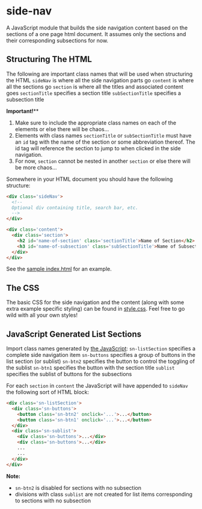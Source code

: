 # side-nav
A JavaScript module that builds the side navigation content based on the sections of a one page html document. It assumes only the sections and their corresponding subsections for now.

## Structuring The HTML
The following are important class names that will be used when structuring the HTML
`sideNav` is where all the side navigation parts go
`content` is where all the sections go
`section` is where all the titles and associated content goes
`sectionTitle` specifies a section title
`subSectionTitle` specifies a subsection title

__Important!__**
1. Make sure to include the appropriate class names on each of the elements or else there will be chaos...
2. Elements with class names `sectionTitle` or `subSectionTitle` must have an `id` tag with the name of the section or some abbreviation thereof. The id tag will reference the section to jump to when clicked in the side navigation.
3. For now, `section` cannot be nested in another `section` or else there will be more chaos...

Somewhere in your HTML document you should have the following structure:

```html
<div class='sideNav'>
  <!--
  Optional div containing title, search bar, etc.
  -->
</div>

<div class='content'>
  <div class='section'>
    <h2 id='name-of-section' class='sectionTitle'>Name of Section</h2>
    <h3 id='name-of-subsection' class='subSectionTitle'>Name of Subsection</h3>
  </div>
</div>
```

See the [sample index.html](https://github.com/tjstoll/side-nav/blob/master/index.html) for an example.

## The CSS
The basic CSS for the side navigation and the content (along with some extra example specific styling) can be found in [style.css](https://github.com/tjstoll/side-nav/blob/master/style.css). Feel free to go wild with all your own styles!

## JavaScript Generated List Sections
Import class names generated by [the JavaScript](https://github.com/tjstoll/side-nav/blob/master/script.js):
`sn-listSection` specifies a complete side navigation item
`sn-buttons` specifies a group of buttons in the list section (or sublist)
`sn-btn2` specifies the button to control the toggling of the sublist
`sn-btn1` specifies the button with the section title
`sublist` specifies the sublist of buttons for the subsections

For each `section` in `content` the JavaScript will have appended to `sideNav` the following sort of HTML block:

```html
<div class='sn-listSection'>
  <div class='sn-buttons'>
    <button class='sn-btn2' onclick='...'>...</button>
    <button class='sn-btn1' onclick='...'>...</button>
  </div>
  <div class='sn-sublist'>
    <div class='sn-buttons'>...</div>
    <div class='sn-buttons'>...</div>
    ...
    ...
  </div>
</div>
```

**Note:**
- `sn-btn2` is disabled for sections with no subsection
- divisions with class `sublist` are not created for list items corresponding to sections with no subsection
